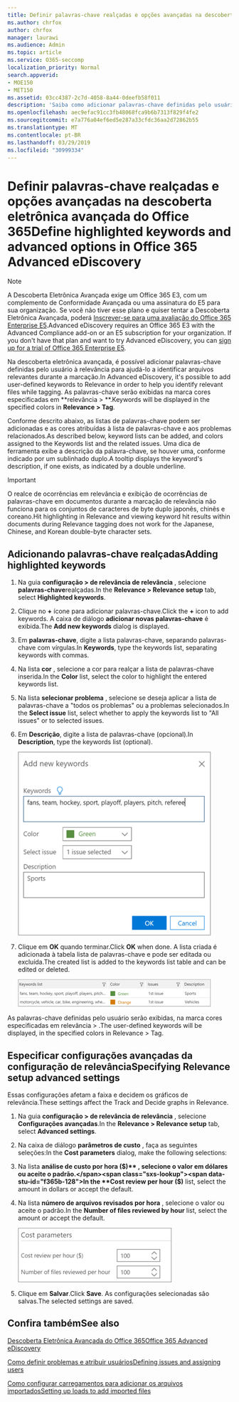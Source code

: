 ```yaml
---
title: Definir palavras-chave realçadas e opções avançadas na descoberta eletrônica avançada do Office 365
ms.author: chrfox
author: chrfox
manager: laurawi
ms.audience: Admin
ms.topic: article
ms.service: O365-seccomp
localization_priority: Normal
search.appverid:
- MOE150
- MET150
ms.assetid: 03cc4387-2c7d-4058-8a44-0deefb58f011
description: 'Saiba como adicionar palavras-chave definidas pelo usuário à relevância para ajudar a identificar arquivos relevantes durante a marcação na descoberta eletrônica avançada do Office 365 e especificar os parâmetros de custo.  '
ms.openlocfilehash: aec9efac91cc3fb48068fca9b6b7313f829f4fe2
ms.sourcegitcommit: e7a776a04ef6ed5e287a33cfdc36aa2d72862b55
ms.translationtype: MT
ms.contentlocale: pt-BR
ms.lasthandoff: 03/29/2019
ms.locfileid: "30999334"
---
```

# <a name="define-highlighted-keywords-and-advanced-options-in-office-365-advanced-ediscovery"></a><span data-ttu-id="f365b-103">Definir palavras-chave realçadas e opções avançadas na descoberta eletrônica avançada do Office 365</span><span class="sxs-lookup"><span data-stu-id="f365b-103">Define highlighted keywords and advanced options in Office 365 Advanced eDiscovery</span></span>

> [!NOTE]
> <span data-ttu-id="f365b-p101">A Descoberta Eletrônica Avançada exige um Office 365 E3, com um complemento de Conformidade Avançada ou uma assinatura do E5 para sua organização. Se você não tiver esse plano e quiser tentar a Descoberta Eletrônica Avançada, poderá [Inscrever-se para uma avaliação do Office 365 Enterprise E5](https://go.microsoft.com/fwlink/p/?LinkID=698279).</span><span class="sxs-lookup"><span data-stu-id="f365b-p101">Advanced eDiscovery requires an Office 365 E3 with the Advanced Compliance add-on or an E5 subscription for your organization. If you don't have that plan and want to try Advanced eDiscovery, you can [sign up for a trial of Office 365 Enterprise E5](https://go.microsoft.com/fwlink/p/?LinkID=698279).</span></span> 
  
<span data-ttu-id="f365b-106">Na descoberta eletrônica avançada, é possível adicionar palavras-chave definidas pelo usuário à relevância para ajudá-lo a identificar arquivos relevantes durante a marcação.</span><span class="sxs-lookup"><span data-stu-id="f365b-106">In Advanced eDiscovery, it's possible to add user-defined keywords to Relevance in order to help you identify relevant files while tagging.</span></span> <span data-ttu-id="f365b-107">As palavras-chave serão exibidas na marca cores especificadas em \*\*relevância \> \*\*.</span><span class="sxs-lookup"><span data-stu-id="f365b-107">Keywords will be displayed in the specified colors in **Relevance \> Tag**.</span></span> 
  
<span data-ttu-id="f365b-108">Conforme descrito abaixo, as listas de palavras-chave podem ser adicionadas e as cores atribuídas à lista de palavras-chave e aos problemas relacionados.</span><span class="sxs-lookup"><span data-stu-id="f365b-108">As described below, keyword lists can be added, and colors assigned to the Keywords list and the related issues.</span></span> <span data-ttu-id="f365b-109">Uma dica de ferramenta exibe a descrição da palavra-chave, se houver uma, conforme indicado por um sublinhado duplo.</span><span class="sxs-lookup"><span data-stu-id="f365b-109">A tooltip displays the keyword's description, if one exists, as indicated by a double underline.</span></span>
  
> [!IMPORTANT]
> <span data-ttu-id="f365b-110">O realce de ocorrências em relevância e exibição de ocorrências de palavras-chave em documentos durante a marcação de relevância não funciona para os conjuntos de caracteres de byte duplo japonês, chinês e coreano.</span><span class="sxs-lookup"><span data-stu-id="f365b-110">Hit highlighting in Relevance and viewing keyword hit results within documents during Relevance tagging does not work for the Japanese, Chinese, and Korean double-byte character sets.</span></span> 
  
## <a name="adding-highlighted-keywords"></a><span data-ttu-id="f365b-111">Adicionando palavras-chave realçadas</span><span class="sxs-lookup"><span data-stu-id="f365b-111">Adding highlighted keywords</span></span>

1. <span data-ttu-id="f365b-112">Na guia **configuração \> de relevância de relevância** , selecione **palavras-chave**realçadas.</span><span class="sxs-lookup"><span data-stu-id="f365b-112">In the **Relevance \> Relevance setup** tab, select **Highlighted keywords**.</span></span>
    
2. <span data-ttu-id="f365b-113">Clique no **+** ícone para adicionar palavras-chave.</span><span class="sxs-lookup"><span data-stu-id="f365b-113">Click the **+** icon to add keywords.</span></span> <span data-ttu-id="f365b-114">A caixa de diálogo **adicionar novas palavras-chave** é exibida.</span><span class="sxs-lookup"><span data-stu-id="f365b-114">The **Add new keywords** dialog is displayed.</span></span> 
    
3. <span data-ttu-id="f365b-115">Em **palavras-chave**, digite a lista palavras-chave, separando palavras-chave com vírgulas.</span><span class="sxs-lookup"><span data-stu-id="f365b-115">In **Keywords**, type the keywords list, separating keywords with commas.</span></span> 
    
4. <span data-ttu-id="f365b-116">Na lista **cor** , selecione a cor para realçar a lista de palavras-chave inserida.</span><span class="sxs-lookup"><span data-stu-id="f365b-116">In the **Color** list, select the color to highlight the entered keywords list.</span></span> 
    
5. <span data-ttu-id="f365b-117">Na lista **selecionar problema** , selecione se deseja aplicar a lista de palavras-chave a "todos os problemas" ou a problemas selecionados.</span><span class="sxs-lookup"><span data-stu-id="f365b-117">In the **Select issue** list, select whether to apply the keywords list to "All issues" or to selected issues.</span></span> 
    
6. <span data-ttu-id="f365b-118">Em **Descrição**, digite a lista de palavras-chave (opcional).</span><span class="sxs-lookup"><span data-stu-id="f365b-118">In **Description**, type the keywords list (optional).</span></span>
    
    ![Adicionar novas palavras-chave](media/1683a71f-0875-48fc-b4ef-01f3b0e8e8e9.png)
  
7. <span data-ttu-id="f365b-120">Clique em **OK** quando terminar.</span><span class="sxs-lookup"><span data-stu-id="f365b-120">Click **OK** when done.</span></span> <span data-ttu-id="f365b-121">A lista criada é adicionada à tabela lista de palavras-chave e pode ser editada ou excluída.</span><span class="sxs-lookup"><span data-stu-id="f365b-121">The created list is added to the keywords list table and can be edited or deleted.</span></span> 
    
    ![Lista de palavras-chave de configuração de relevância](media/a05d5ec0-8bde-470d-97e2-456b169281d6.png)
  
<span data-ttu-id="f365b-123">As palavras-chave definidas pelo usuário serão exibidas, na marca cores especificadas em relevância \> .</span><span class="sxs-lookup"><span data-stu-id="f365b-123">The user-defined keywords will be displayed, in the specified colors in Relevance \> Tag.</span></span> 
  
## <a name="specifying-relevance-setup-advanced-settings"></a><span data-ttu-id="f365b-124">Especificar configurações avançadas da configuração de relevância</span><span class="sxs-lookup"><span data-stu-id="f365b-124">Specifying Relevance setup advanced settings</span></span>

<span data-ttu-id="f365b-125">Essas configurações afetam a faixa e decidem os gráficos de relevância.</span><span class="sxs-lookup"><span data-stu-id="f365b-125">These settings affect the Track and Decide graphs in Relevance.</span></span>
  
1. <span data-ttu-id="f365b-126">Na guia **configuração \> de relevância de relevância** , selecione **Configurações avançadas**.</span><span class="sxs-lookup"><span data-stu-id="f365b-126">In the **Relevance \> Relevance setup** tab, select **Advanced settings**.</span></span>
    
2. <span data-ttu-id="f365b-127">Na caixa de diálogo **parâmetros de custo** , faça as seguintes seleções:</span><span class="sxs-lookup"><span data-stu-id="f365b-127">In the **Cost parameters** dialog, make the following selections:</span></span> 
    
1. <span data-ttu-id="f365b-128">Na lista **análise de custo por hora ($)** , selecione o valor em dólares ou aceite o padrão.</span><span class="sxs-lookup"><span data-stu-id="f365b-128">In the **Cost review per hour ($)** list, select the amount in dollars or accept the default.</span></span> 
    
2. <span data-ttu-id="f365b-129">Na lista **número de arquivos revisados por hora** , selecione o valor ou aceite o padrão.</span><span class="sxs-lookup"><span data-stu-id="f365b-129">In the **Number of files reviewed by hour** list, select the amount or accept the default.</span></span> 
    
    ![Parâmetros de custo de instalação de relevância](media/bab7b5b7-6297-4e7c-b0a6-ba5aa8b21787.png)
  
3. <span data-ttu-id="f365b-131">Clique em **Salvar**.</span><span class="sxs-lookup"><span data-stu-id="f365b-131">Click **Save**.</span></span> <span data-ttu-id="f365b-132">As configurações selecionadas são salvas.</span><span class="sxs-lookup"><span data-stu-id="f365b-132">The selected settings are saved.</span></span>
    
## <a name="see-also"></a><span data-ttu-id="f365b-133">Confira também</span><span class="sxs-lookup"><span data-stu-id="f365b-133">See also</span></span>

[<span data-ttu-id="f365b-134">Descoberta Eletrônica Avançada do Office 365</span><span class="sxs-lookup"><span data-stu-id="f365b-134">Office 365 Advanced eDiscovery</span></span>](office-365-advanced-ediscovery.md)
  
[<span data-ttu-id="f365b-135">Como definir problemas e atribuir usuários</span><span class="sxs-lookup"><span data-stu-id="f365b-135">Defining issues and assigning users</span></span>](define-issues-and-assign-users.md)
  
[<span data-ttu-id="f365b-136">Como configurar carregamentos para adicionar os arquivos importados</span><span class="sxs-lookup"><span data-stu-id="f365b-136">Setting up loads to add imported files</span></span>](set-up-loads-to-add-imported-files.md)

